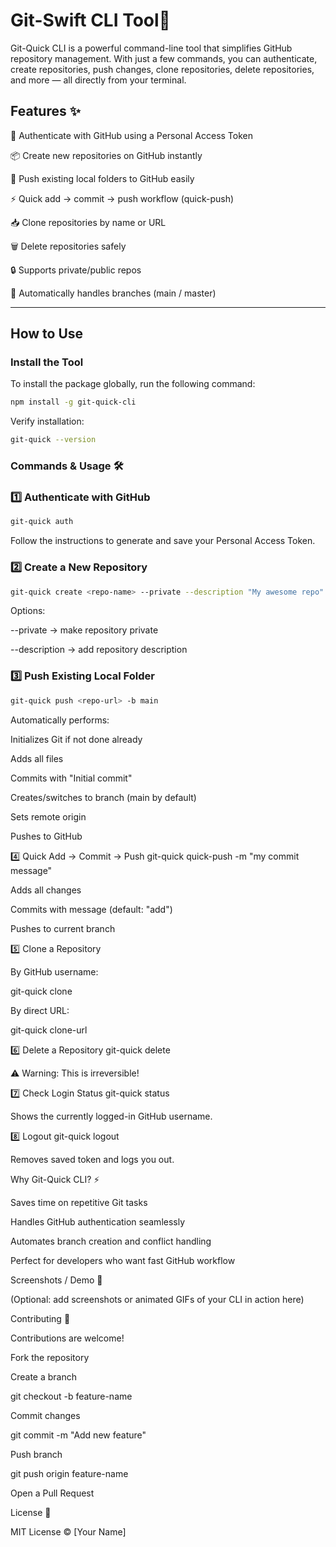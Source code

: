 # Git-Swift CLI Tool🚀

Git-Quick CLI is a powerful command-line tool that simplifies GitHub repository management. With just a few commands, you can authenticate, create repositories, push changes, clone repositories, delete repositories, and more — all directly from your terminal.

## Features ✨

🔑 Authenticate with GitHub using a Personal Access Token

📦 Create new repositories on GitHub instantly

🚀 Push existing local folders to GitHub easily

⚡ Quick add → commit → push workflow (quick-push)

📥 Clone repositories by name or URL

🗑️ Delete repositories safely

🔒 Supports private/public repos

🔄 Automatically handles branches (main / master)

---

## How to Use

### Install the Tool

To install the package globally, run the following command:

```bash
npm install -g git-quick-cli
```

Verify installation:

```bash
git-quick --version
```

### Commands & Usage 🛠️

### 1️⃣ Authenticate with GitHub

```bash
git-quick auth
```

Follow the instructions to generate and save your Personal Access Token.

### 2️⃣ Create a New Repository

```bash
git-quick create <repo-name> --private --description "My awesome repo"
```

Options:

--private → make repository private

--description <text> → add repository description

### 3️⃣ Push Existing Local Folder

```bash
git-quick push <repo-url> -b main
```

Automatically performs:

Initializes Git if not done already

Adds all files

Commits with "Initial commit"

Creates/switches to branch (main by default)

Sets remote origin

Pushes to GitHub

4️⃣ Quick Add → Commit → Push
git-quick quick-push -m "my commit message"

Adds all changes

Commits with message (default: "add")

Pushes to current branch

5️⃣ Clone a Repository

By GitHub username:

git-quick clone <repo-name>

By direct URL:

git-quick clone-url <repo-url>

6️⃣ Delete a Repository
git-quick delete <repo-name>

⚠️ Warning: This is irreversible!

7️⃣ Check Login Status
git-quick status

Shows the currently logged-in GitHub username.

8️⃣ Logout
git-quick logout

Removes saved token and logs you out.

Why Git-Quick CLI? ⚡

Saves time on repetitive Git tasks

Handles GitHub authentication seamlessly

Automates branch creation and conflict handling

Perfect for developers who want fast GitHub workflow

Screenshots / Demo 📸

(Optional: add screenshots or animated GIFs of your CLI in action here)

Contributing 🤝

Contributions are welcome!

Fork the repository

Create a branch

git checkout -b feature-name

Commit changes

git commit -m "Add new feature"

Push branch

git push origin feature-name

Open a Pull Request

License 📄

MIT License © [Your Name]
